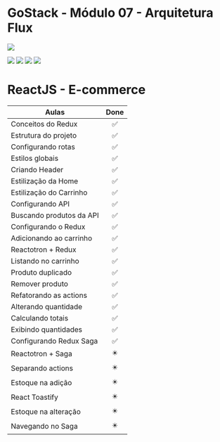 # GoStack - Módulo 07 - Arquitetura Flux

![](https://hotmart.s3.amazonaws.com/product_contents/5bfd4a97-5e39-4c99-a871-8d3e969769cc/Course_Image01_580x320.jpg)

![](https://img.shields.io/github/stars/newerton/gostack-modulo07.svg) ![](https://img.shields.io/github/forks/newerton/gostack-modulo07.svg) ![](https://img.shields.io/github/issues/newerton/gostack-modulo07.svg) ![](https://img.shields.io/github/license/newerton/gostack-modulo07.svg)

# ReactJS - E-commerce

| Aulas                    |            Done            |
| ------------------------ | :------------------------: |
| Conceitos do Redux       |     :white_check_mark:     |
| Estrutura do projeto     |     :white_check_mark:     |
| Configurando rotas       |     :white_check_mark:     |
| Estilos globais          |     :white_check_mark:     |
| Criando Header           |     :white_check_mark:     |
| Estilização da Home      |     :white_check_mark:     |
| Estilização do Carrinho  |     :white_check_mark:     |
| Configurando API         |     :white_check_mark:     |
| Buscando produtos da API |     :white_check_mark:     |
| Configurando o Redux     |     :white_check_mark:     |
| Adicionando ao carrinho  |     :white_check_mark:     |
| Reactotron + Redux       |     :white_check_mark:     |
| Listando no carrinho     |     :white_check_mark:     |
| Produto duplicado        |     :white_check_mark:     |
| Remover produto          |     :white_check_mark:     |
| Refatorando as actions   |     :white_check_mark:     |
| Alterando quantidade     |     :white_check_mark:     |
| Calculando totais        |     :white_check_mark:     |
| Exibindo quantidades     |     :white_check_mark:     |
| Configurando Redux Saga  |     :white_check_mark:     |
| Reactotron + Saga        | :eight_pointed_black_star: |
| Separando actions        | :eight_pointed_black_star: |
| Estoque na adição        | :eight_pointed_black_star: |
| React Toastify           | :eight_pointed_black_star: |
| Estoque na alteração     | :eight_pointed_black_star: |
| Navegando no Saga        | :eight_pointed_black_star: |
